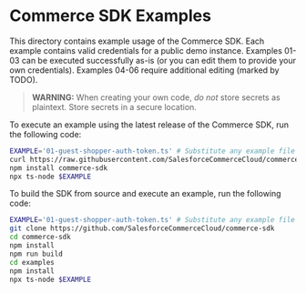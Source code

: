 # Commerce SDK Examples

This directory contains example usage of the Commerce SDK. Each example contains valid credentials for a public demo instance. Examples 01-03 can be executed successfully as-is (or you can edit them to provide your own credentials). Examples 04-06 require additional editing (marked by TODO).

> **WARNING:** When creating your own code, _do not_ store secrets as plaintext. Store secrets in a secure location.

To execute an example using the latest release of the Commerce SDK, run the following code:

```sh
EXAMPLE='01-guest-shopper-auth-token.ts' # Substitute any example file
curl https://raw.githubusercontent.com/SalesforceCommerceCloud/commerce-sdk/master/examples/$EXAMPLE > $EXAMPLE
npm install commerce-sdk
npx ts-node $EXAMPLE
```

To build the SDK from source and execute an example, run the following code:

```sh
EXAMPLE='01-guest-shopper-auth-token.ts' # Substitute any example file
git clone https://github.com/SalesforceCommerceCloud/commerce-sdk
cd commerce-sdk
npm install
npm run build
cd examples
npm install
npx ts-node $EXAMPLE
```